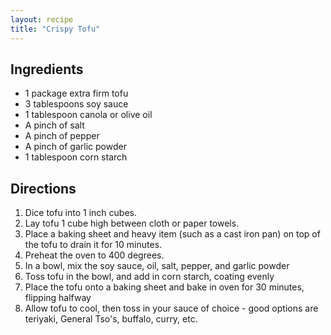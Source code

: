 ```yaml
---
layout: recipe
title: "Crispy Tofu"
---
```


## Ingredients

- 1 package extra firm tofu
- 3 tablespoons soy sauce
- 1 tablespoon canola or olive oil
- A pinch of salt
- A pinch of pepper
- A pinch of garlic powder
- 1 tablespoon corn starch

## Directions

1. Dice tofu into 1 inch cubes.
2. Lay tofu 1 cube high between cloth or paper towels.
3. Place a baking sheet and heavy item (such as a cast iron pan) on top of the tofu to drain it for 10 minutes.
4. Preheat the oven to 400 degrees.
5. In a bowl, mix the soy sauce, oil, salt, pepper, and garlic powder
6. Toss tofu in the bowl, and add in corn starch, coating evenly
7. Place the tofu onto a baking sheet and bake in oven for 30 minutes, flipping halfway
8. Allow tofu to cool, then toss in your sauce of choice - good options are teriyaki, General Tso's, buffalo, curry, etc.
